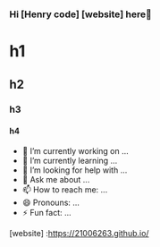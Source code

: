 ### Hi [Henry code] [website] here👋
# h1
## h2

### h3

#### h4



- 🔭 I’m currently working on ...
- 🌱 I’m currently learning ...
- 🤔 I’m looking for help with ...
- 💬 Ask me about ...
- 📫 How to reach me: ...
- 😄 Pronouns: ...
- ⚡ Fun fact: ...

<!-- link de  -->
[website] :https://21006263.github.io/
